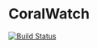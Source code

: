 # CoralWatch

[![Build Status](https://travis-ci.org/uq-eresearch/coralwatch.svg?branch=master)](https://travis-ci.org/uq-eresearch/coralwatch)
